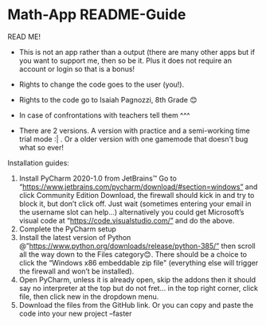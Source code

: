 # Math-App README-Guide
READ ME!
- This is not an app rather than a output (there are many other apps but if you want to support me, then so be it. Plus it does not require an account or login so that is a bonus!
- Rights to change the code goes to the user (you!).
- Rights to the code go to Isaiah Pagnozzi, 8th Grade 😊
- In case of confrontations with teachers tell them ^^^

- There are 2 versions. A version with practice and a semi-working time trial mode :| . Or a older version with one gamemode that doesn't bug what so ever!

Installation guides:
1.	Install PyCharm 2020-1.0 from JetBrains™ Go to “https://www.jetbrains.com/pycharm/download/#section=windows”  and click Community Edition Download, the firewall should kick in and try to block it, but don’t click off. Just wait (sometimes entering your email in the username slot can help…) alternatively you could get Microsoft’s visual code at “https://code.visualstudio.com/” and do the above.
2.	Complete the PyCharm setup
3.	Install the latest version of Python @”https://www.python.org/downloads/release/python-385/” then scroll all the way down to the Files category😊. There should be a choice to click the “Windows x86 embeddable zip file" (everything else will trigger the firewall and won’t be installed).
4.	Open PyCharm, unless it is already open, skip the addons then it should say no interpreter at the top but do not fret… in the top right corner, click file, then click new in the dropdown menu.
5.	Download the files from the GitHub link. Or you can copy and paste the code into your new project –faster
